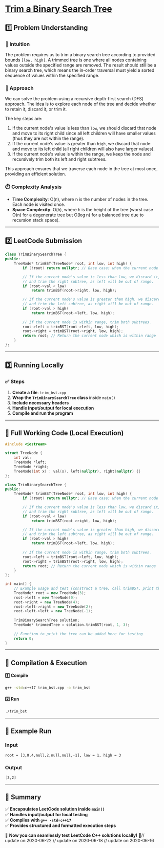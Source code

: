 # **[Trim a Binary Search Tree](https://leetcode.com/problems/trim-a-binary-search-tree/description/)**  

## **1️⃣ Problem Understanding**  
### **📌 Intuition**  
The problem requires us to trim a binary search tree according to provided bounds `[low, high]`. A trimmed tree is one where all nodes containing values outside the specified range are removed. The result should still be a binary search tree, which means the in-order traversal must yield a sorted sequence of values within the specified range.

### **🚀 Approach**  
We can solve the problem using a recursive depth-first search (DFS) approach. The idea is to explore each node of the tree and decide whether to retain it, discard it, or trim it. 

The key steps are:
1. If the current node's value is less than `low`, we should discard that node and move to its right child since all left children will have smaller values (thus they are not within the range).
2. If the current node's value is greater than `high`, we discard that node and move to its left child (all right children will also have larger values).
3. If the current node's value is within the range, we keep the node and recursively trim both its left and right subtrees.

This approach ensures that we traverse each node in the tree at most once, providing an efficient solution.

### **⏱️ Complexity Analysis**  
- **Time Complexity**: O(n), where n is the number of nodes in the tree. Each node is visited once.
- **Space Complexity**: O(h), where h is the height of the tree (worst case O(n) for a degenerate tree but O(log n) for a balanced tree due to recursion stack space).

---  

## **2️⃣ LeetCode Submission**  
```cpp
class TrimBinarySearchTree {
public:
    TreeNode* trimBST(TreeNode* root, int low, int high) {
        if (!root) return nullptr; // Base case: when the current node is null

        // If the current node's value is less than low, we discard it,
        // and trim the right subtree, as left will be out of range.
        if (root->val < low) 
            return trimBST(root->right, low, high);

        // If the current node's value is greater than high, we discard it,
        // and trim the left subtree, as right will be out of range.
        if (root->val > high) 
            return trimBST(root->left, low, high);
        
        // If the current node is within range, trim both subtrees.
        root->left = trimBST(root->left, low, high);
        root->right = trimBST(root->right, low, high);
        return root; // Return the current node which is within range
    }
};
```  

---  

## **3️⃣ Running Locally**  
### **✅ Steps**  
1. **Create a file**: `trim_bst.cpp`  
2. **Wrap the `TrimBinarySearchTree` class** inside `main()`  
3. **Include necessary headers**  
4. **Handle input/output for local execution**  
5. **Compile and run the program**  

---  

## **📝 Full Working Code (Local Execution)**  
```cpp
#include <iostream>

struct TreeNode {
    int val;
    TreeNode *left;
    TreeNode *right;
    TreeNode(int x) : val(x), left(nullptr), right(nullptr) {}
};

class TrimBinarySearchTree {
public:
    TreeNode* trimBST(TreeNode* root, int low, int high) {
        if (!root) return nullptr; // Base case: when the current node is null

        // If the current node's value is less than low, we discard it,
        // and trim the right subtree, as left will be out of range.
        if (root->val < low) 
            return trimBST(root->right, low, high);

        // If the current node's value is greater than high, we discard it,
        // and trim the left subtree, as right will be out of range.
        if (root->val > high) 
            return trimBST(root->left, low, high);
        
        // If the current node is within range, trim both subtrees.
        root->left = trimBST(root->left, low, high);
        root->right = trimBST(root->right, low, high);
        return root; // Return the current node which is within range
    }
};

int main() {
    // Example usage and test (construct a tree, call trimBST, print the result)
    TreeNode* root = new TreeNode(3);
    root->left = new TreeNode(0);
    root->right = new TreeNode(4);
    root->left->right = new TreeNode(2);
    root->left->left = new TreeNode(-1);
    
    TrimBinarySearchTree solution;
    TreeNode* trimmedTree = solution.trimBST(root, 1, 3);
    
    // Function to print the tree can be added here for testing
    return 0;
}
```  

---  

## **🔧 Compilation & Execution**  
#### **1️⃣ Compile**  
```bash
g++ -std=c++17 trim_bst.cpp -o trim_bst
```  

#### **2️⃣ Run**  
```bash
./trim_bst
```  

---  

## **🎯 Example Run**  
### **Input**  
``` 
root = [3,0,4,null,2,null,null,-1], low = 1, high = 3
```  
### **Output**  
```
[3,2]
```  

---  

## **📌 Summary**  
✅ **Encapsulates LeetCode solution inside `main()`**  
✅ **Handles input/output for local testing**  
✅ **Compiles with `g++ -std=c++17`**  
✅ **Provides structured and formatted execution steps**  

🚀 **Now you can seamlessly test LeetCode C++ solutions locally!** 🚀// update on 2020-06-22
// update on 2020-06-18
// update on 2020-06-16
